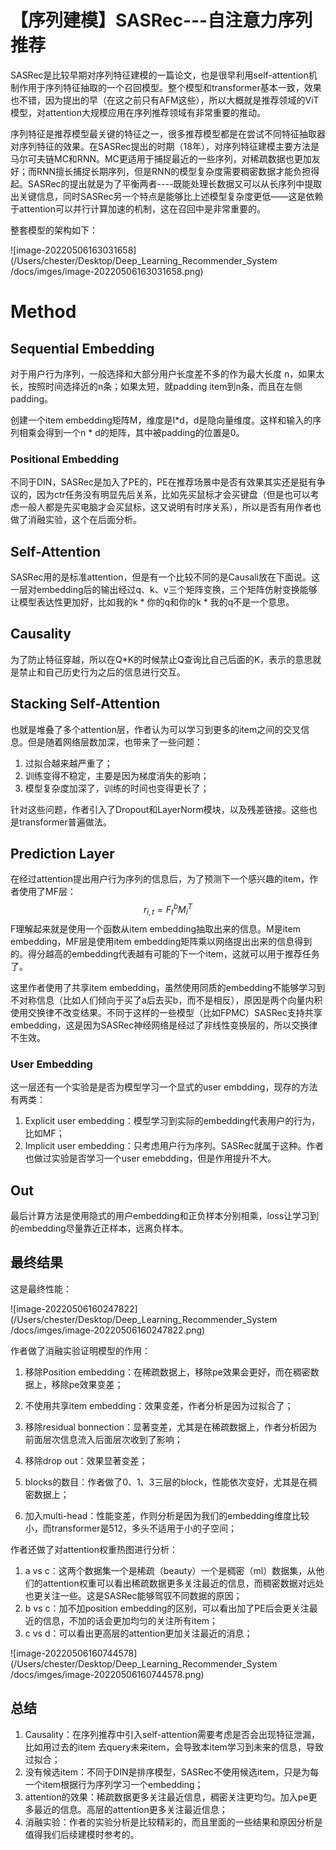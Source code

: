 

# 【序列建模】SASRec---自注意力序列推荐

SASRec是比较早期对序列特征建模的一篇论文，也是很早利用self-attention机制作用于序列特征抽取的一个召回模型。整个模型和transformer基本一致，效果也不错，因为提出的早（在这之前只有AFM这些），所以大概就是推荐领域的ViT模型，对attention大规模应用在序列推荐领域有非常重要的推动。

序列特征是推荐模型最关键的特征之一，很多推荐模型都是在尝试不同特征抽取器对序列特征的效果。在SASRec提出的时期（18年），对序列特征建模主要方法是马尔可夫链MC和RNN。MC更适用于捕捉最近的一些序列，对稀疏数据也更加友好；而RNN擅长捕捉长期序列，但是RNN的模型复杂度需要稠密数据才能负担得起。SASRec的提出就是为了平衡两者----既能处理长数据又可以从长序列中提取出关键信息，同时SASRec另一个特点是能够比上述模型复杂度更低——这是依赖于attention可以并行计算加速的机制，这在召回中是非常重要的。

整套模型的架构如下：



![image-20220506163031658](/Users/chester/Desktop/Deep_Learning_Recommender_System /docs/imges/image-20220506163031658.png)

# Method

## Sequential Embedding

对于用户行为序列，一般选择和大部分用户长度差不多的作为最大长度 n，如果太长，按照时间选择近的n条；如果太短，就padding item到n条，而且在左侧padding。

创建一个item embedding矩阵M，维度是I*d，d是隐向量维度。这样和输入的序列相乘会得到一个n * d的矩阵，其中被padding的位置是0。

### Positional Embedding

不同于DIN，SASRec是加入了PE的，PE在推荐场景中是否有效果其实还是挺有争议的，因为ctr任务没有明显先后关系，比如先买鼠标才会买键盘（但是也可以考虑一般人都是先买电脑才会买鼠标，这又说明有时序关系），所以是否有用作者也做了消融实验，这个在后面分析。

## Self-Attention

SASRec用的是标准attention，但是有一个比较不同的是Causali放在下面说。这一层对embedding后的输出经过q、k、v三个矩阵变换，三个矩阵仿射变换能够让模型表达性更加好，比如我的k * 你的q和你的k * 我的q不是一个意思。

## Causality

为了防止特征穿越，所以在Q*K的时候禁止Q查询比自己后面的K，表示的意思就是禁止和自己历史行为之后的信息进行交互。

## Stacking Self-Attention

也就是堆叠了多个attention层，作者认为可以学习到更多的item之间的交叉信息。但是随着网络层数加深，也带来了一些问题：

1. 过拟合越来越严重了；
2. 训练变得不稳定，主要是因为梯度消失的影响；
3. 模型复杂度加深了，训练的时间也变得更长了；

针对这些问题，作者引入了Dropout和LayerNorm模块，以及残差链接。这些也是transformer普遍做法。

## Prediction Layer

在经过attention提出用户行为序列的信息后，为了预测下一个感兴趣的item，作者使用了MF层：
$$
r_{i, t} = F^b_t M^T_i
$$
F理解起来就是使用一个函数从item embedding抽取出来的信息。M是item embedding，MF层是使用item embedding矩阵乘以网络提出出来的信息得到的。得分越高的embedding代表越有可能的下一个item，这就可以用于推荐任务了。

这里作者使用了共享item embedding，虽然使用同质的embedding不能够学习到不对称信息（比如人们倾向于买了a后去买b，而不是相反），原因是两个向量内积使用交换律不改变结果。不同于这样的一些模型（比如FPMC）SASRec支持共享embedding，这是因为SASRec神经网络是经过了非线性变换层的，所以交换律不生效。

### User Embedding

这一层还有一个实验是是否为模型学习一个显式的user embdding，现存的方法有两类：

1. Explicit user embedding：模型学习到实际的embedding代表用户的行为，比如MF；
2. Implicit user embedding：只考虑用户行为序列。SASRec就属于这种。作者也做过实验是否学习一个user emebdding，但是作用提升不大。

## Out

最后计算方法是使用隐式的用户embedding和正负样本分别相乘，loss让学习到的embedding尽量靠近正样本，远离负样本。

## 最终结果

这是最终性能：

![image-20220506160247822](/Users/chester/Desktop/Deep_Learning_Recommender_System /docs/imges/image-20220506160247822.png)

作者做了消融实验证明模型的作用：

1. 移除Position embedding：在稀疏数据上，移除pe效果会更好，而在稠密数据上，移除pe效果变差；

2. 不使用共享item embedding：效果变差，作者分析是因为过拟合了；

3. 移除residual bonnection：显著变差，尤其是在稀疏数据上，作者分析因为前面层次信息流入后面层次收到了影响；

4. 移除drop out：效果显著变差；

5. blocks的数目：作者做了0、1、3三层的block，性能依次变好，尤其是在稠密数据上；

6. 加入multi-head：性能变差，作则分析是因为我们的embedding维度比较小，而transformer是512，多头不适用于小的子空间；

   

作者还做了对attention权重热图进行分析：

1. a vs c：这两个数据集一个是稀疏（beauty）一个是稠密（ml）数据集，从他们的attention权重可以看出稀疏数据更多关注最近的信息，而稠密数据对远处也更关注一些。这是SASRec能够驾驭不同数据的原因；
2. b vs c：加不加position embedding的区别，可以看出加了PE后会更关注最近的信息，不加的话会更加均匀的关注所有item；
3. c vs d：可以看出更高层的attention更加关注最近的消息；

![image-20220506160744578](/Users/chester/Desktop/Deep_Learning_Recommender_System /docs/imges/image-20220506160744578.png)

## 总结

1. Causality：在序列推荐中引入self-attention需要考虑是否会出现特征泄漏，比如用过去的item 去query未来item，会导致本item学习到未来的信息，导致过拟合；
2. 没有候选item：不同于DIN是排序模型，SASRec不使用候选item，只是为每一个item根据行为序列学习一个embedding；
3. attention的效果：稀疏数据更多关注最近信息，稠密关注更均匀。加入pe更多最近的信息。高层的attention更多关注最近信息；
4. 消融实验：作者的实验分析是比较精彩的，而且里面的一些结果和原因分析是值得我们后续建模时参考的。